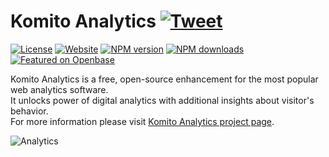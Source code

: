 # Komito Analytics [![Tweet](https://img.shields.io/twitter/url/http/shields.io.svg?style=social)](https://twitter.com/intent/tweet?text=Komito%20Analytics%20-%20Unlock%20the%20power%20of%20digital%20analytics%20with%20additional%20insights%20about%20visitor%27s%20behavior.&url=https://komito.net/&via=GitHub&hashtags=KomitoAnalytics,GoogleAnalytics,AdobeAnalytics,EventTracking,MediaTracking)
[![License](http://img.shields.io/:license-apache-blue.svg)](http://www.apache.org/licenses/LICENSE-2.0.html) [![Website](https://img.shields.io/website-up-down-green-red/https/komito.net.svg?style=flat)](https://komito.net) [![NPM version](https://img.shields.io/npm/v/komito-analytics.svg?style=flat)](https://npmjs.org/package/komito-analytics) [![NPM downloads](https://img.shields.io/npm/dm/komito-analytics.svg?style=flat)](https://npmjs.org/package/komito-analytics) [![Featured on Openbase](https://badges.openbase.com/js/featured/komito-analytics.svg?token=M+/9hZajk/0wvVbSAegFdsqngROcpFxgW93PereSBU0=)](https://openbase.com/js/komito-analytics?utm_source=embedded&amp;utm_medium=badge&amp;utm_campaign=rate-badge)

Komito Analytics is a free, open-source enhancement for the most popular web analytics software.<br>
It unlocks power of digital analytics with additional insights about visitor's behavior.<br>
For more information please visit [Komito Analytics project page](https://komito.net).

![Analytics](https://www.google-analytics.com/collect?v=1&tid=UA-5065160-14&t=pageview&dh=github.com&dp=/Datamart/Komito&dt=GitHub%20README)
